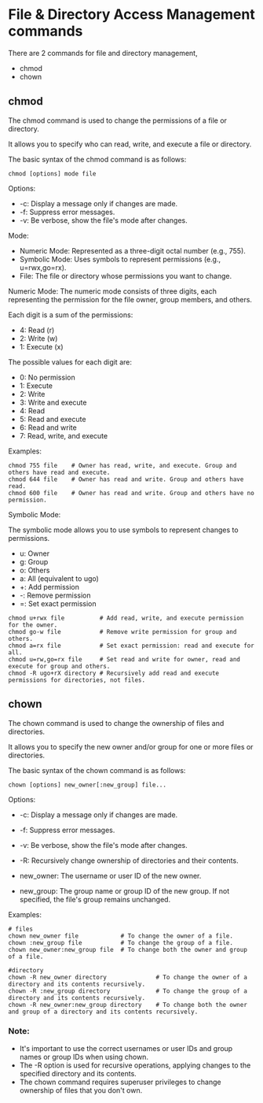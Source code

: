 # File & Directory Access Management commands

There are 2 commands for file and directory management,
- chmod
- chown

## chmod

The chmod command is used to change the permissions of a file or directory. 

It allows you to specify who can read, write, and execute a file or directory. 

The basic syntax of the chmod command is as follows:

```
chmod [options] mode file
```
Options:

- -c: Display a message only if changes are made.
- -f: Suppress error messages.
- -v: Be verbose, show the file's mode after changes.

Mode:

- Numeric Mode: Represented as a three-digit octal number (e.g., 755).
- Symbolic Mode: Uses symbols to represent permissions (e.g., u=rwx,go=rx).
- File: The file or directory whose permissions you want to change.

Numeric Mode:
The numeric mode consists of three digits, each representing the permission for the file owner, group members, and others. 

Each digit is a sum of the permissions:

- 4: Read (r)
- 2: Write (w)
- 1: Execute (x)

The possible values for each digit are:

- 0: No permission
- 1: Execute
- 2: Write
- 3: Write and execute
- 4: Read
- 5: Read and execute
- 6: Read and write
- 7: Read, write, and execute

Examples:

```
chmod 755 file    # Owner has read, write, and execute. Group and others have read and execute.
chmod 644 file    # Owner has read and write. Group and others have read.
chmod 600 file    # Owner has read and write. Group and others have no permission.
```

Symbolic Mode:

The symbolic mode allows you to use symbols to represent changes to permissions.

- u: Owner
- g: Group
- o: Others
- a: All (equivalent to ugo)
- +: Add permission
- -: Remove permission
- =: Set exact permission

```
chmod u+rwx file          # Add read, write, and execute permission for the owner.
chmod go-w file           # Remove write permission for group and others.
chmod a=rx file           # Set exact permission: read and execute for all.
chmod u=rw,go=rx file     # Set read and write for owner, read and execute for group and others.
chmod -R ugo+rX directory # Recursively add read and execute permissions for directories, not files.
```

## chown

The chown command is used to change the ownership of files and directories.

It allows you to specify the new owner and/or group for one or more files or directories. 

The basic syntax of the chown command is as follows:

```
chown [options] new_owner[:new_group] file...
```
Options:

- -c: Display a message only if changes are made.
- -f: Suppress error messages.
- -v: Be verbose, show the file's mode after changes.
- -R: Recursively change ownership of directories and their contents.

- new_owner: The username or user ID of the new owner.
- new_group: The group name or group ID of the new group. If not specified, the file's group remains unchanged.

Examples:

```
# files
chown new_owner file            # To change the owner of a file.
chown :new_group file           # To change the group of a file.
chown new_owner:new_group file  # To change both the owner and group of a file.

#directory
chown -R new_owner directory              # To change the owner of a directory and its contents recursively.
chown -R :new_group directory             # To change the group of a directory and its contents recursively.
chown -R new_owner:new_group directory    # To change both the owner and group of a directory and its contents recursively.
```

### Note:
- It's important to use the correct usernames or user IDs and group names or group IDs when using chown.
- The -R option is used for recursive operations, applying changes to the specified directory and its contents.
- The chown command requires superuser privileges to change ownership of files that you don't own.
